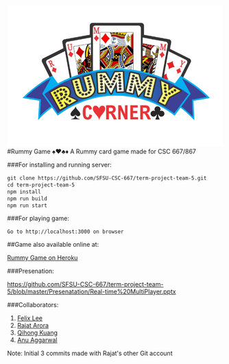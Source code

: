 ![Rummy](https://github.com/SFSU-CSC-667/term-project-team-5/blob/dev/public/img/logo.jpg "Rummy Game")
#Rummy Game :spades::hearts::clubs::diamonds:
A Rummy card game made for CSC 667/867

###For installing and running server:
```
git clone https://github.com/SFSU-CSC-667/term-project-team-5.git
cd term-project-team-5
npm install
npm run build
npm run start
```

###For playing game:
```
Go to http://localhost:3000 on browser
```
##Game also available online at:

[Rummy Game on Heroku](https://agile-gorge-78443.herokuapp.com "Heroku Rummy Game")

###Presenation:

https://github.com/SFSU-CSC-667/term-project-team-5/blob/master/Presenatation/Real-time%20MultiPlayer.pptx

###Collaborators:
1. [Felix Lee](https://github.com/flexilef)
2. [Rajat Arora](https://github.com/RajatArora08)
3. [Qihong Kuang](https://github.com/karenkuang2013)
4. [Anu Aggarwal](https://github.com/anuagg)

Note: Initial 3 commits made with Rajat's other Git account
